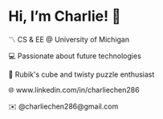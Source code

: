 <h1>Hi, I’m Charlie! 👋</h1>
<p>〽️ CS & EE @ University of Michigan</p>
<p>💻 Passionate about future technologies</p>
<p>🧩 Rubik's cube and twisty puzzle enthusiast</p>
<p>🌐 www.linkedin.com/in/charliechen286</p>
<p>✉️ @charliechen286@gmail.com</p>

<!---
charliechen286/charliechen286 is a ✨ special ✨ repository because its `README.md` (this file) appears on your GitHub profile.
You can click the Preview link to take a look at your changes.
--->
